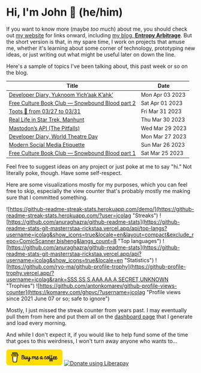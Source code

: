 # Hi, I'm John 👋 (he/him)

If you want to know more (maybe *too* much) about me, you should check out [my website](https://john.colagioia.net/) for links onward, including [my blog, **Entropy Arbitrage**](https://john.colagioia.net/blog).  But the short version is that, in my spare time, I work on projects that amuse me, whether it's learning about some corner of technology, prototyping new ideas, or just writing out what might be useful later on down the line.

Here's a sample of topics I've been talking about, this past week or so on the blog.

|Title|Date|
|-----|-------|
|[Developer Diary, Yuknoom Yich’aak K’ahk’](https://john.colagioia.net/blog/2023/04/03/yuknoom.html)|Mon Apr 03 2023|
|[Free Culture Book Club — Snowbound Blood part 2](https://john.colagioia.net/blog/2023/04/01/snowbound-blood-2.html)|Sat Apr 01 2023|
|[Toots 🐘 from 03/27 to 03/31](https://john.colagioia.net/blog/2023/03/31/week.html)|Fri Mar 31 2023|
|[Real Life in Star Trek, Manhunt](https://john.colagioia.net/blog/2023/03/30/manhunt.html)|Thu Mar 30 2023|
|[Mastodon’s API (The Pitfalls)](https://john.colagioia.net/blog/2023/03/29/mastodon-api.html)|Wed Mar 29 2023|
|[Developer Diary, World Theatre Day](https://john.colagioia.net/blog/2023/03/27/theatre.html)|Mon Mar 27 2023|
|[Modern Social Media Etiquette](https://john.colagioia.net/blog/2023/03/26/etiquette.html)|Sun Mar 26 2023|
|[Free Culture Book Club — Snowbound Blood part 1](https://john.colagioia.net/blog/2023/03/25/snowbound-blood-1.html)|Sat Mar 25 2023|

Feel free to suggest ideas on any project or just poke at me to say "hi." Not literally poke, though. Have some self-respect.

Here are some visualizations mostly for my purposes, which you can feel free to skip, especially the view counter that's probably mostly me making sure that I committed something.

![https://github-readme-streak-stats.herokuapp.com/demo/](https://github-readme-streak-stats.herokuapp.com/?user=jcolag "Streaks")
![https://github.com/anuraghazra/github-readme-stats](https://github-readme-stats-git-masterrstaa-rickstaa.vercel.app/api/top-langs?username=jcolag&show_icons=true&locale=en&layout=compact&exclude_repo=ComicScanner,bisheng&langs_count=8 "Top languages")
![https://github.com/anuraghazra/github-readme-stats](https://github-readme-stats-git-masterrstaa-rickstaa.vercel.app/api?username=jcolag&show_icons=true&locale=en "Statistics")
![https://github.com/ryo-ma/github-profile-trophy](https://github-profile-trophy.vercel.app/?username=jcolag&rank=SSS,SS,S,AAA,AA,A,SECRET,UNKNOWN "Trophies")
![https://github.com/antonkomarev/github-profile-views-counter](https://komarev.com/ghpvc/?username=jcolag "Profile views since 2021 June 07 or so; safe to ignore")

Mostly, I just missed the streak counter from years past.  I may eventually pull them from here and put them all on the [dashboard page](https://github.com/jcolag/dash) that I generate and load every morning.

And while I don't expect it, if you would like to help fund some of the time that goes to this weirdness, I won't turn away anyone who wants to...

[<img src="images/default-yellow.png" alt="Buy Me a Coffee" width="150px"/>](https://www.buymeacoffee.com/jcolag)
<a href="https://liberapay.com/jcolag/donate"><img alt="Donate using Liberapay" src="https://liberapay.com/assets/widgets/donate.svg"></a>
